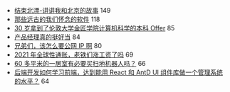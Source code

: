 - [结束北漂-讲讲我和北京的故事](https://www.v2ex.com/t/762381) 149
- [那些远古的我们怀念的软件](https://www.v2ex.com/t/762504) 118
- [30 岁拿到了伦敦大学金匠学院计算机科学的本科 Offer](https://www.v2ex.com/t/762374) 85
- [产品经理真的挺好当](https://www.v2ex.com/t/762383) 84
- [兄弟们，该怎么要公网 IP 啊](https://www.v2ex.com/t/762315) 80
- [2021 年全球性通账，老铁们涨工资了吗](https://www.v2ex.com/t/762445) 69
- [60 多平米的一居室有必要买扫地机器人吗？](https://www.v2ex.com/t/762353) 66
- [后端开发如何学习前端，达到能用 React 和 AntD UI 组件库做一个管理系统的水平？](https://www.v2ex.com/t/762361) 64
